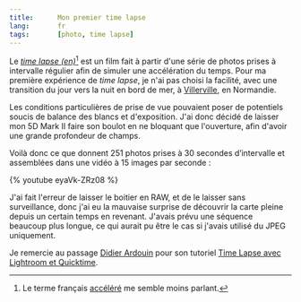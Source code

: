 ```yaml
---
title:      Mon premier time lapse
lang:       fr
tags:       [photo, time lapse]
---
```


Le *[time lapse (en)](http://en.wikipedia.org/wiki/Time-lapse_photography)*[^1] est un film fait à partir d'une série de photos prises à intervalle régulier afin de simuler une accélération du temps. Pour ma première expérience de *time lapse*, je n'ai pas choisi la facilité, avec une transition du jour vers la nuit en bord de mer, à [Villerville](http://fr.wikipedia.org/wiki/Villerville), en Normandie.

[^1]: Le terme français [accéléré](http://fr.wikipedia.org/wiki/Acc%C3%A9l%C3%A9r%C3%A9) me semble moins parlant.

Les conditions particulières de prise de vue pouvaient poser de potentiels soucis de balance des blancs et d'exposition. J'ai donc décidé de laisser mon 5D Mark II faire son boulot en ne bloquant que l'ouverture, afin d'avoir une grande profondeur de champs.

Voilà donc ce que donnent 251 photos prises à 30 secondes d’intervalle et assemblées dans une vidéo à 15 images par seconde :

{% youtube eyaVk-ZRz08 %}

J'ai fait l'erreur de laisser le boitier en RAW, et de le laisser sans surveillance, donc j'ai eu la mauvaise surprise de découvrir la carte pleine depuis un certain temps en revenant. J'avais prévu une séquence beaucoup plus longue, ce qui aurait pu être le cas si j'avais utilisé du JPEG uniquement.

Je remercie au passage [Didier Ardouin](https://twitter.com/didardou) pour son tutoriel [Time Lapse avec Lightroom et Quicktime](http://www.lightroom-pas-a-pas.com/time-lapse-avec-lightroom-et-quicktime/).
